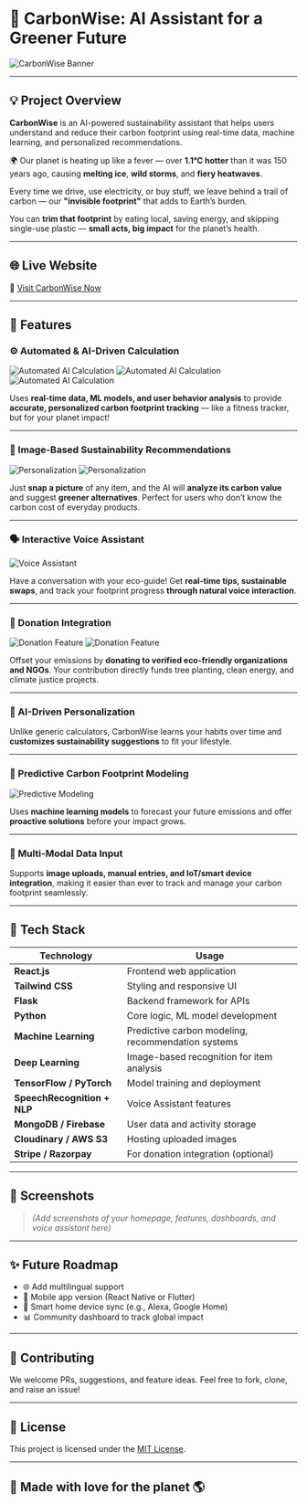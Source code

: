 # 🌱 CarbonWise: AI Assistant for a Greener Future

![CarbonWise Banner](https://yourdomain.com/images/banner.png)

---

## 💡 Project Overview

**CarbonWise** is an AI-powered sustainability assistant that helps users understand and reduce their carbon footprint using real-time data, machine learning, and personalized recommendations.

🌍 Our planet is heating up like a fever — over **1.1°C hotter** than it was 150 years ago, causing **melting ice**, **wild storms**, and **fiery heatwaves**.

Every time we drive, use electricity, or buy stuff, we leave behind a trail of carbon — our **"invisible footprint"** that adds to Earth’s burden.

You can **trim that footprint** by eating local, saving energy, and skipping single-use plastic — **small acts, big impact** for the planet’s health.

---

## 🌐 Live Website  
🔗 [Visit CarbonWise Now](https://yourwebsite.com)

---

## 🚀 Features

### ⚙️ Automated & AI-Driven Calculation  
![Automated AI Calculation](https://github.com/ashoksuthar14/Carbonprint/blob/main/carbon%20calculator%201.jpg)
![Automated AI Calculation](https://github.com/ashoksuthar14/Carbonprint/blob/main/carb%20calculator%202.jpg)
![Automated AI Calculation](https://github.com/ashoksuthar14/Carbonprint/blob/main/carbon%20calulator%203.jpg)

Uses **real-time data, ML models, and user behavior analysis** to provide **accurate, personalized carbon footprint tracking** — like a fitness tracker, but for your planet impact!

---

### 📸 Image-Based Sustainability Recommendations  
![Personalization](https://github.com/ashoksuthar14/Carbonprint/blob/main/carbon%20print%200.jpg)
![Personalization](https://github.com/ashoksuthar14/Carbonprint/blob/main/carbon%20image%20print%201.jpg)

Just **snap a picture** of any item, and the AI will **analyze its carbon value** and suggest **greener alternatives**. Perfect for users who don’t know the carbon cost of everyday products.

---

### 🗣️ Interactive Voice Assistant  
![Voice Assistant](https://github.com/ashoksuthar14/Carbonprint/blob/main/audio%201.jpg)

Have a conversation with your eco-guide! Get **real-time tips, sustainable swaps**, and track your footprint progress **through natural voice interaction**.

---

### 💚 Donation Integration  
![Donation Feature](https://github.com/ashoksuthar14/Carbonprint/blob/main/donation%201.jpg)
![Donation Feature](https://github.com/ashoksuthar14/Carbonprint/blob/main/donation%202.jpg)

Offset your emissions by **donating to verified eco-friendly organizations and NGOs**. Your contribution directly funds tree planting, clean energy, and climate justice projects.

---

### 🧠 AI-Driven Personalization  


Unlike generic calculators, CarbonWise learns your habits over time and **customizes sustainability suggestions** to fit your lifestyle.

---

### 🔮 Predictive Carbon Footprint Modeling  
![Predictive Modeling](https://yourdomain.com/images/feature6.png)

Uses **machine learning models** to forecast your future emissions and offer **proactive solutions** before your impact grows.

---

### 🔄 Multi-Modal Data Input  


Supports **image uploads, manual entries, and IoT/smart device integration**, making it easier than ever to track and manage your carbon footprint seamlessly.

---

## 🧰 Tech Stack

| Technology | Usage |
|------------|-------|
| **React.js** | Frontend web application |
| **Tailwind CSS** | Styling and responsive UI |
| **Flask** | Backend framework for APIs |
| **Python** | Core logic, ML model development |
| **Machine Learning** | Predictive carbon modeling, recommendation systems |
| **Deep Learning** | Image-based recognition for item analysis |
| **TensorFlow / PyTorch** | Model training and deployment |
| **SpeechRecognition + NLP** | Voice Assistant features |
| **MongoDB / Firebase** | User data and activity storage |
| **Cloudinary / AWS S3** | Hosting uploaded images |
| **Stripe / Razorpay** | For donation integration (optional) |

---

## 📸 Screenshots

> _(Add screenshots of your homepage, features, dashboards, and voice assistant here)_

---

## ✨ Future Roadmap

- 🌐 Add multilingual support
- 📲 Mobile app version (React Native or Flutter)
- 🔌 Smart home device sync (e.g., Alexa, Google Home)
- 📊 Community dashboard to track global impact

---

## 🤝 Contributing

We welcome PRs, suggestions, and feature ideas. Feel free to fork, clone, and raise an issue!

---

## 📄 License

This project is licensed under the [MIT License](LICENSE).

---

## 🙌 Made with love for the planet 🌎  
